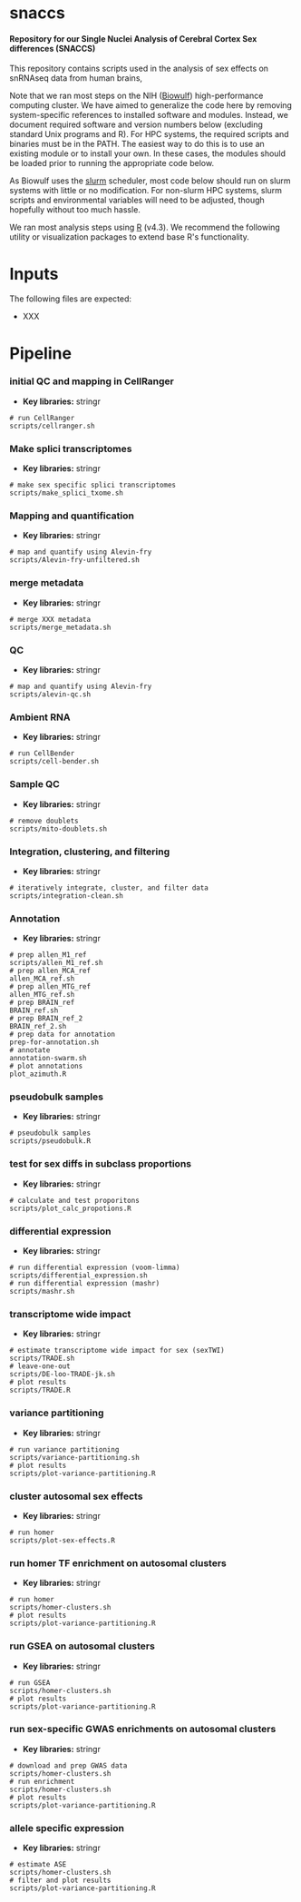 # snaccs

#### Repository for our Single Nuclei Analysis of Cerebral Cortex Sex differences (SNACCS)

This repository contains scripts used in the analysis of sex effects on snRNAseq data from human brains,

Note that we ran most steps on the NIH ([Biowulf](https://hpc.nih.gov/)) high-performance computing cluster. We have aimed to generalize the code here by removing system-specific references to installed software and modules. Instead, we document required software and version numbers below (excluding standard Unix programs and R). For HPC systems, the required scripts and binaries must be in the PATH. The easiest way to do this is to use an existing module or to install your own. In these cases, the modules should be loaded prior to running the appropriate code below.

As Biowulf uses the [slurm](https://slurm.schedmd.com/documentation.html) scheduler, most code below should run on slurm systems with little or no modification. For non-slurm HPC systems, slurm scripts and environmental variables will need to be adjusted, though hopefully without too much hassle.

We ran most analysis steps using [R](https://cran.r-project.org/) (v4.3). We recommend the following utility or visualization packages to extend base R's functionality.

# Inputs

The following files are expected:

* XXX
  
# Pipeline
  
### initial QC and mapping in CellRanger

* **Key libraries:** stringr

```
# run CellRanger
scripts/cellranger.sh
```

### Make splici transcriptomes

* **Key libraries:** stringr

```
# make sex specific splici transcriptomes
scripts/make_splici_txome.sh
```

### Mapping and quantification

* **Key libraries:** stringr

```
# map and quantify using Alevin-fry
scripts/Alevin-fry-unfiltered.sh
```

### merge metadata

* **Key libraries:** stringr

```
# merge XXX metadata
scripts/merge_metadata.sh
```

### QC

* **Key libraries:** stringr

```
# map and quantify using Alevin-fry
scripts/alevin-qc.sh
```

### Ambient RNA

* **Key libraries:** stringr

```
# run CellBender
scripts/cell-bender.sh
```

### Sample QC

* **Key libraries:** stringr

```
# remove doublets
scripts/mito-doublets.sh
```

### Integration, clustering, and filtering

* **Key libraries:** stringr

```
# iteratively integrate, cluster, and filter data
scripts/integration-clean.sh
```

### Annotation

* **Key libraries:** stringr

```
# prep allen_M1_ref
scripts/allen_M1_ref.sh
# prep allen_MCA_ref
allen_MCA_ref.sh
# prep allen_MTG_ref
allen_MTG_ref.sh
# prep BRAIN_ref
BRAIN_ref.sh
# prep BRAIN_ref_2
BRAIN_ref_2.sh
# prep data for annotation
prep-for-annotation.sh
# annotate
annotation-swarm.sh
# plot annotations
plot_azimuth.R
```

### pseudobulk samples

* **Key libraries:** stringr

```
# pseudobulk samples
scripts/pseudobulk.R
```

### test for sex diffs in subclass proportions

* **Key libraries:** stringr

```
# calculate and test proporitons
scripts/plot_calc_propotions.R
```

### differential expression

* **Key libraries:** stringr

```
# run differential expression (voom-limma)
scripts/differential_expression.sh
# run differential expression (mashr)
scripts/mashr.sh 
```

### transcriptome wide impact

* **Key libraries:** stringr

```
# estimate transcriptome wide impact for sex (sexTWI)
scripts/TRADE.sh
# leave-one-out
scripts/DE-loo-TRADE-jk.sh
# plot results
scripts/TRADE.R
```

### variance partitioning

* **Key libraries:** stringr

```
# run variance partitioning
scripts/variance-partitioning.sh  
# plot results
scripts/plot-variance-partitioning.R
```

### cluster autosomal sex effects

* **Key libraries:** stringr

```
# run homer
scripts/plot-sex-effects.R
```

### run homer TF enrichment on autosomal clusters

* **Key libraries:** stringr

```
# run homer
scripts/homer-clusters.sh  
# plot results
scripts/plot-variance-partitioning.R
```

### run GSEA on autosomal clusters

* **Key libraries:** stringr

```
# run GSEA
scripts/homer-clusters.sh  
# plot results
scripts/plot-variance-partitioning.R
```

### run sex-specific GWAS enrichments on autosomal clusters

* **Key libraries:** stringr

```
# download and prep GWAS data
scripts/homer-clusters.sh
# run enrichment
scripts/homer-clusters.sh  
# plot results
scripts/plot-variance-partitioning.R
```

### allele specific expression

* **Key libraries:** stringr

```
# estimate ASE
scripts/homer-clusters.sh  
# filter and plot results
scripts/plot-variance-partitioning.R
```


